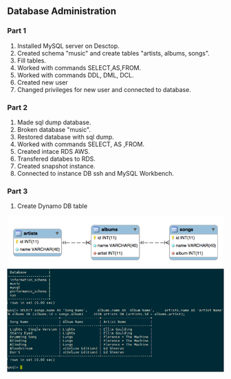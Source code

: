 ## Database Administration
### Part 1
1. Installed MySQL server on Desctop.
2. Created schema "music" and create tables "artists, albums, songs".
3. Fill tables.
4. Worked with commands SELECT,AS,FROM.
5. Worked with commands  DDL, DML, DCL.
6. Created new user 
7. Changed privileges for new user and connected to database.

### Part 2
1. Made sql dump database.
2. Broken database "music".
3. Restored database with sql dump.
4. Worked with commands SELECT, AS ,FROM.
5. Created intace RDS AWS.
6. Transfered databes to RDS.
8. Created snapshot instance.
9. Connected to instance DB ssh and MySQL Workbench.

### Part 3
1. Create Dynamo DB table 

![image](https://github.com/Docker-Meds/DevOps_online_Vinnytsia_2021Q2/blob/Master/m3/task3.1/images/music.png)
![image](https://github.com/Docker-Meds/DevOps_online_Vinnytsia_2021Q2/blob/Master/m3/task3.1/images/image_2021-03-26_15-01-15.png)
